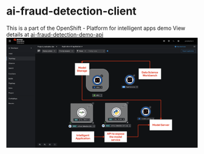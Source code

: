 # ai-fraud-detection-client

This is a part of the OpenShift - Platform for intelligent apps demo
View details at [ai-fraud-detection-demo-api](https://github.com/yashwanthm/ai-fraud-detection-demo-api)
![Screenshot](src/images/overview.png)